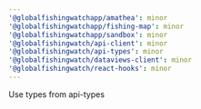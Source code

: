 ```yaml
---
'@globalfishingwatchapp/amathea': minor
'@globalfishingwatchapp/fishing-map': minor
'@globalfishingwatchapp/sandbox': minor
'@globalfishingwatch/api-client': minor
'@globalfishingwatch/api-types': minor
'@globalfishingwatch/dataviews-client': minor
'@globalfishingwatch/react-hooks': minor
---
```


Use types from api-types
